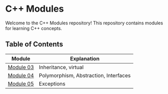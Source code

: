 # C++ Modules

Welcome to the C++ Modules repository! This repository contains modules for learning C++ concepts.

## Table of Contents

| Module | Explanation |
| ------ | ----------- |
| [Module 03](03/README.md) | Inheritance, virtual |
| [Module 04](04/README.md) | Polymorphism, Abstraction, Interfaces |
| [Module 05](05/README.md) | Exceptions |

